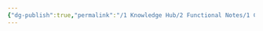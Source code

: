 ```yaml
---
{"dg-publish":true,"permalink":"/1 Knowledge Hub/2 Functional Notes/1 Career Notes/3 TSTPS Kaniha Technical Notes/C Reports, LMIs, Checklists/Procedures/Super heater back filling/","noteIcon":""}
---
```


<style> .container {font-family: sans-serif; text-align: center;} .button-wrapper button {z-index: 1;height: 40px; width: 100px; margin: 10px;padding: 5px;} .excalidraw .App-menu_top .buttonList { display: flex;} .excalidraw-wrapper { height: 800px; margin: 50px; position: relative;} :root[dir="ltr"] .excalidraw .layer-ui__wrapper .zen-mode-transition.App-menu_bottom--transition-left {transform: none;} </style><script src="https://cdn.jsdelivr.net/npm/react@17/umd/react.production.min.js"></script><script src="https://cdn.jsdelivr.net/npm/react-dom@17/umd/react-dom.production.min.js"></script><script type="text/javascript" src="https://cdn.jsdelivr.net/npm/@excalidraw/excalidraw@0/dist/excalidraw.production.min.js"></script><div id="Super_Heater_back_fillingexcalidraw.md1"></div><script>(function(){const InitialData={"type":"excalidraw","version":2,"source":"https://github.com/zsviczian/obsidian-excalidraw-plugin/releases/tag/2.9.2","elements":[{"id":"OFJ58m8k","type":"text","x":-744.8799591064453,"y":-357.765625,"width":242.56790161132812,"height":45,"angle":0,"strokeColor":"#e03131","backgroundColor":"transparent","fillStyle":"solid","strokeWidth":2,"strokeStyle":"solid","roughness":1,"opacity":100,"groupIds":[],"frameId":null,"index":"a2","roundness":null,"seed":32394980,"version":119,"versionNonce":101798884,"isDeleted":false,"boundElements":[],"updated":1744516637876,"link":null,"locked":false,"text":"### Context","rawText":"### Context","fontSize":36,"fontFamily":5,"textAlign":"left","verticalAlign":"top","containerId":null,"originalText":"### Context","autoResize":true,"lineHeight":1.25},{"id":"1OTj2IzG","type":"text","x":-759.1119858989645,"y":-287.66977615889266,"width":698.1016152125942,"height":174.78334098001136,"angle":0,"strokeColor":"#1971c2","backgroundColor":"transparent","fillStyle":"solid","strokeWidth":2,"strokeStyle":"solid","roughness":1,"opacity":100,"groupIds":[],"frameId":null,"index":"a3","roundness":null,"seed":369983836,"version":317,"versionNonce":245628577,"isDeleted":false,"boundElements":[],"updated":1745409910358,"link":null,"locked":false,"text":"- Here, what we want, for some reason, if we think, there's very much welding\nwork done in water wall, and we don't want that water wall water to enter to\nsuperheater, what we do is, we fill the super heater circuit from back side i.e.\nITSH and HTSH from back side and after filling ITSH and HTSH, that water\nwhich finally comes to separator, then separator is filled and slightly pressurized\nand that water enters to waterwall, that is basically water wall is back filled, and\nthat water is finally then completely filled up to bottom ring header, and then all\nthis water is completely drained","rawText":"- Here, what we want, for some reason, if we think, there's very much welding work done in water wall, and we don't want that water wall water to enter to superheater, what we do is, we fill the super heater circuit from back side i.e. ITSH and HTSH from back side and after filling ITSH and HTSH, that water which finally comes to separator, then separator is filled and slightly pressurized and that water enters to waterwall, that is basically water wall is back filled, and that water is finally then completely filled up to bottom ring header, and then all this water is completely drained","fontSize":17.478334098001135,"fontFamily":5,"textAlign":"left","verticalAlign":"top","containerId":null,"originalText":"- Here, what we want, for some reason, if we think, there's very much welding work done in water wall, and we don't want that water wall water to enter to superheater, what we do is, we fill the super heater circuit from back side i.e. ITSH and HTSH from back side and after filling ITSH and HTSH, that water which finally comes to separator, then separator is filled and slightly pressurized and that water enters to waterwall, that is basically water wall is back filled, and that water is finally then completely filled up to bottom ring header, and then all this water is completely drained","autoResize":false,"lineHeight":1.25},{"id":"cunwy1Tg","type":"text","x":-748.6687239471229,"y":-88.41676744167968,"width":664.9802574403103,"height":43.69583524500285,"angle":0,"strokeColor":"#1971c2","backgroundColor":"transparent","fillStyle":"solid","strokeWidth":2,"strokeStyle":"solid","roughness":1,"opacity":100,"groupIds":[],"frameId":null,"index":"a4","roundness":null,"seed":1015730788,"version":333,"versionNonce":479819759,"isDeleted":false,"boundElements":[],"updated":1745409910358,"link":null,"locked":false,"text":"- After draining, we will completely drain and then fill the water, so that fresh\nwater gets into the SH circuit and water wall circuit","rawText":"- After draining, we will completely drain and then fill the water, so that fresh water gets into the SH circuit and water wall circuit","fontSize":17.478334098001138,"fontFamily":5,"textAlign":"left","verticalAlign":"top","containerId":null,"originalText":"- After draining, we will completely drain and then fill the water, so that fresh water gets into the SH circuit and water wall circuit","autoResize":false,"lineHeight":1.25},{"id":"W2aDAK3G","type":"text","x":-727.4198913574219,"y":2.234375,"width":373.83978271484375,"height":25,"angle":0,"strokeColor":"#1971c2","backgroundColor":"transparent","fillStyle":"solid","strokeWidth":2,"strokeStyle":"solid","roughness":1,"opacity":100,"groupIds":[],"frameId":null,"index":"a5","roundness":null,"seed":1141700060,"version":142,"versionNonce":1372019292,"isDeleted":false,"boundElements":[],"updated":1744516623771,"link":null,"locked":false,"text":"Now for this we have following scheme","rawText":"Now for this we have following scheme","fontSize":20,"fontFamily":5,"textAlign":"left","verticalAlign":"top","containerId":null,"originalText":"Now for this we have following scheme","autoResize":true,"lineHeight":1.25},{"id":"A-_3iJg4ZNc5tXofKxH0I","type":"rectangle","x":399.5,"y":399.734375,"width":317,"height":231,"angle":0,"strokeColor":"#1e1e1e","backgroundColor":"transparent","fillStyle":"solid","strokeWidth":2,"strokeStyle":"solid","roughness":1,"opacity":100,"groupIds":[],"frameId":null,"index":"a6","roundness":{"type":3},"seed":174586468,"version":69,"versionNonce":322416612,"isDeleted":false,"boundElements":[],"updated":1744515893183,"link":null,"locked":false},{"id":"DIItsWsF","type":"text","x":579.5,"y":491.734375,"width":82.04397583007812,"height":45,"angle":0,"strokeColor":"#e03131","backgroundColor":"transparent","fillStyle":"solid","strokeWidth":2,"strokeStyle":"solid","roughness":1,"opacity":100,"groupIds":[],"frameId":null,"index":"a7","roundness":null,"seed":1477512804,"version":31,"versionNonce":606631516,"isDeleted":false,"boundElements":[],"updated":1744516613058,"link":null,"locked":false,"text":"BFT","rawText":"BFT","fontSize":36,"fontFamily":5,"textAlign":"left","verticalAlign":"top","containerId":null,"originalText":"BFT","autoResize":true,"lineHeight":1.25},{"id":"jk99Jsmgd8dkrSPvt-8pm","type":"line","x":257.5,"y":-292.265625,"width":5,"height":312,"angle":0,"strokeColor":"#1e1e1e","backgroundColor":"transparent","fillStyle":"solid","strokeWidth":2,"strokeStyle":"solid","roughness":2,"opacity":100,"groupIds":[],"frameId":null,"index":"aB","roundness":{"type":2},"seed":1343630044,"version":69,"versionNonce":1240482140,"isDeleted":false,"boundElements":[],"updated":1744516366989,"link":null,"locked":false,"points":[[0,0],[-5,312]],"lastCommittedPoint":null,"startBinding":null,"endBinding":null,"startArrowhead":null,"endArrowhead":null},{"id":"s_R7JzLUYGzW5RW6BQPgF","type":"line","x":293.5,"y":-293.265625,"width":4,"height":318,"angle":0,"strokeColor":"#1e1e1e","backgroundColor":"transparent","fillStyle":"solid","strokeWidth":2,"strokeStyle":"solid","roughness":2,"opacity":100,"groupIds":[],"frameId":null,"index":"aC","roundness":{"type":2},"seed":1076494940,"version":59,"versionNonce":1939255260,"isDeleted":false,"boundElements":[],"updated":1744516369022,"link":null,"locked":false,"points":[[0,0],[-4,318]],"lastCommittedPoint":null,"startBinding":null,"endBinding":null,"startArrowhead":null,"endArrowhead":null},{"id":"iKAFTU0vEfl40xGqBako0","type":"line","x":323.5,"y":-294.265625,"width":7,"height":321,"angle":0,"strokeColor":"#1e1e1e","backgroundColor":"transparent","fillStyle":"solid","strokeWidth":2,"strokeStyle":"solid","roughness":2,"opacity":100,"groupIds":[],"frameId":null,"index":"aD","roundness":{"type":2},"seed":1907740892,"version":58,"versionNonce":1874735324,"isDeleted":false,"boundElements":[],"updated":1744516370940,"link":null,"locked":false,"points":[[0,0],[-7,321]],"lastCommittedPoint":null,"startBinding":null,"endBinding":null,"startArrowhead":null,"endArrowhead":null},{"id":"9wqXQwGYvDb4N0MfyggGM","type":"line","x":239.5,"y":-183.265625,"width":144,"height":2,"angle":0,"strokeColor":"#1e1e1e","backgroundColor":"transparent","fillStyle":"solid","strokeWidth":2,"strokeStyle":"solid","roughness":2,"opacity":100,"groupIds":[],"frameId":null,"index":"aE","roundness":{"type":2},"seed":1292977116,"version":11,"versionNonce":1308559716,"isDeleted":false,"boundElements":[],"updated":1744515821048,"link":null,"locked":false,"points":[[0,0],[144,2]],"lastCommittedPoint":null,"startBinding":null,"endBinding":null,"startArrowhead":null,"endArrowhead":null},{"id":"zBRSCEy5","type":"text","x":393.5,"y":-198.265625,"width":47.9599609375,"height":25,"angle":0,"strokeColor":"#e03131","backgroundColor":"transparent","fillStyle":"solid","strokeWidth":2,"strokeStyle":"solid","roughness":2,"opacity":100,"groupIds":[],"frameId":null,"index":"aF","roundness":null,"seed":1262056284,"version":19,"versionNonce":318862172,"isDeleted":false,"boundElements":[],"updated":1744516635390,"link":null,"locked":false,"text":"Many","rawText":"Many","fontSize":20,"fontFamily":5,"textAlign":"left","verticalAlign":"top","containerId":null,"originalText":"Many","autoResize":true,"lineHeight":1.25},{"id":"RYZ6RlW9ztPX9tOW1RHET","type":"rectangle","x":162.5,"y":-3.265625,"width":274,"height":57,"angle":0,"strokeColor":"#1e1e1e","backgroundColor":"transparent","fillStyle":"solid","strokeWidth":2,"strokeStyle":"solid","roughness":0,"opacity":100,"groupIds":[],"frameId":null,"index":"aG","roundness":{"type":3},"seed":871945700,"version":19,"versionNonce":1158867548,"isDeleted":false,"boundElements":[],"updated":1744515838633,"link":null,"locked":false},{"id":"BhQ6tSPG","type":"text","x":177.5,"y":17.734375,"width":247.2998504638672,"height":25,"angle":0,"strokeColor":"#e03131","backgroundColor":"transparent","fillStyle":"solid","strokeWidth":2,"strokeStyle":"solid","roughness":0,"opacity":100,"groupIds":[],"frameId":null,"index":"aI","roundness":null,"seed":1235808476,"version":65,"versionNonce":649224420,"isDeleted":false,"boundElements":[],"updated":1744516615795,"link":null,"locked":false,"text":"SH header valve at 48mtr","rawText":"SH header valve at 48mtr","fontSize":20,"fontFamily":5,"textAlign":"left","verticalAlign":"top","containerId":null,"originalText":"SH header valve at 48mtr","autoResize":true,"lineHeight":1.25},{"id":"2mQ5sNPQYqKlJdqPGXRh9","type":"line","x":258.5,"y":49.734375,"width":324,"height":351,"angle":0,"strokeColor":"#1e1e1e","backgroundColor":"transparent","fillStyle":"solid","strokeWidth":2,"strokeStyle":"solid","roughness":0,"opacity":100,"groupIds":[],"frameId":null,"index":"aN","roundness":{"type":2},"seed":1311792092,"version":167,"versionNonce":919996772,"isDeleted":false,"boundElements":[],"updated":1744515920989,"link":null,"locked":false,"points":[[0,0],[155,141],[324,152],[187,245],[180,351]],"lastCommittedPoint":null,"startBinding":null,"endBinding":null,"startArrowhead":null,"endArrowhead":null},{"id":"6lO8C91CA_gl-e4LFhLQX","type":"line","x":-1.5,"y":340.734375,"width":417,"height":149,"angle":0,"strokeColor":"#1e1e1e","backgroundColor":"transparent","fillStyle":"solid","strokeWidth":2,"strokeStyle":"solid","roughness":0,"opacity":100,"groupIds":[],"frameId":null,"index":"aP","roundness":{"type":2},"seed":930065124,"version":139,"versionNonce":796291940,"isDeleted":false,"boundElements":[],"updated":1744515950479,"link":null,"locked":false,"points":[[0,0],[358,-54],[417,-149]],"lastCommittedPoint":null,"startBinding":null,"endBinding":null,"startArrowhead":null,"endArrowhead":null},{"id":"EhKSVQP33kfPmzUMa6jjK","type":"line","x":267.42270531400965,"y":284.734375,"width":0.3091787439613526,"height":22.76923076923077,"angle":0,"strokeColor":"#1e1e1e","backgroundColor":"transparent","fillStyle":"solid","strokeWidth":0.5,"strokeStyle":"solid","roughness":0,"opacity":100,"groupIds":[],"frameId":null,"index":"aW","roundness":{"type":2},"seed":1951990876,"version":413,"versionNonce":2044688740,"isDeleted":false,"boundElements":[],"updated":1744516142826,"link":null,"locked":false,"points":[[0,0],[-0.3091787439613526,22.76923076923077]],"lastCommittedPoint":null,"startBinding":null,"endBinding":null,"startArrowhead":null,"endArrowhead":null},{"id":"qCZmvYN1YClBiQqe0_pzZ","type":"line","x":251.65458937198068,"y":292.95659722222223,"width":0.1545893719806763,"height":27.196581196581196,"angle":0,"strokeColor":"#1e1e1e","backgroundColor":"transparent","fillStyle":"solid","strokeWidth":0.5,"strokeStyle":"solid","roughness":0,"opacity":100,"groupIds":[],"frameId":null,"index":"aX","roundness":{"type":2},"seed":496421980,"version":324,"versionNonce":569552100,"isDeleted":false,"boundElements":[],"updated":1744516142826,"link":null,"locked":false,"points":[[0,0],[-0.1545893719806763,27.196581196581196]],"lastCommittedPoint":null,"startBinding":null,"endBinding":null,"startArrowhead":null,"endArrowhead":null},{"id":"jwb-58A0TSaOlpjgkI7ok","type":"line","x":283.3454106280193,"y":293.9053151709402,"width":0.3091787439613526,"height":27.829059829059833,"angle":0,"strokeColor":"#1e1e1e","backgroundColor":"transparent","fillStyle":"solid","strokeWidth":0.5,"strokeStyle":"solid","roughness":0,"opacity":100,"groupIds":[],"frameId":null,"index":"aY","roundness":{"type":2},"seed":461553116,"version":344,"versionNonce":1481863268,"isDeleted":false,"boundElements":[],"updated":1744516142826,"link":null,"locked":false,"points":[[0,0],[-0.3091787439613526,27.829059829059833]],"lastCommittedPoint":null,"startBinding":null,"endBinding":null,"startArrowhead":null,"endArrowhead":null},{"id":"QTJ_PZ_0yEFpMr6YVMTU_","type":"line","x":251.5,"y":293.5890758547008,"width":31.381642512077285,"height":27.829059829059833,"angle":0,"strokeColor":"#1e1e1e","backgroundColor":"transparent","fillStyle":"solid","strokeWidth":0.5,"strokeStyle":"solid","roughness":0,"opacity":100,"groupIds":[],"frameId":null,"index":"aZ","roundness":{"type":2},"seed":214247268,"version":356,"versionNonce":483378148,"isDeleted":false,"boundElements":[],"updated":1744516142826,"link":null,"locked":false,"points":[[0,0],[31.381642512077285,27.829059829059833]],"lastCommittedPoint":null,"startBinding":null,"endBinding":null,"startArrowhead":null,"endArrowhead":null},{"id":"yAJIRWfOQL7FtGIcFssmq","type":"line","x":251.65458937198068,"y":321.09516787143116,"width":31.845410628019312,"height":24.666666666666668,"angle":0,"strokeColor":"#1e1e1e","backgroundColor":"transparent","fillStyle":"solid","strokeWidth":0.5,"strokeStyle":"solid","roughness":0,"opacity":100,"groupIds":[],"frameId":null,"index":"aa","roundness":{"type":2},"seed":577160676,"version":404,"versionNonce":1165338468,"isDeleted":false,"boundElements":[],"updated":1744516142826,"link":null,"locked":false,"points":[[0,0],[31.845410628019312,-24.666666666666668]],"lastCommittedPoint":null,"startBinding":null,"endBinding":null,"startArrowhead":null,"endArrowhead":null},{"id":"u6Q_qw7DUleViJB80Ok7u","type":"line","x":261.7028985507246,"y":284.734375,"width":11.748792270531398,"height":0.6324786324786326,"angle":0,"strokeColor":"#1e1e1e","backgroundColor":"transparent","fillStyle":"solid","strokeWidth":0.5,"strokeStyle":"solid","roughness":0,"opacity":100,"groupIds":[],"frameId":null,"index":"ab","roundness":{"type":2},"seed":1980456548,"version":330,"versionNonce":915610340,"isDeleted":false,"boundElements":[],"updated":1744516142826,"link":null,"locked":false,"points":[[0,0],[11.748792270531398,0.6324786324786326]],"lastCommittedPoint":null,"startBinding":null,"endBinding":null,"startArrowhead":null,"endArrowhead":null},{"id":"vfYYJOb2CUR787sXLjmUe","type":"line","x":424.53920475659606,"y":316.5816436733554,"width":0.3091787439613526,"height":22.76923076923077,"angle":4.71238898038469,"strokeColor":"#1e1e1e","backgroundColor":"transparent","fillStyle":"solid","strokeWidth":0.5,"strokeStyle":"solid","roughness":0,"opacity":100,"groupIds":[],"frameId":null,"index":"ad","roundness":{"type":2},"seed":1082431068,"version":533,"versionNonce":157941852,"isDeleted":false,"boundElements":[],"updated":1744516177811,"link":null,"locked":false,"points":[[0,0],[-0.3091787439613526,22.76923076923077]],"lastCommittedPoint":null,"startBinding":null,"endBinding":null,"startArrowhead":null,"endArrowhead":null},{"id":"XPtxZ9jKCzs6nkBmzw9OA","type":"line","x":434.8978075065033,"y":330.05878971571883,"width":0.1545893719806763,"height":27.196581196581196,"angle":4.71238898038469,"strokeColor":"#1e1e1e","backgroundColor":"transparent","fillStyle":"solid","strokeWidth":0.5,"strokeStyle":"solid","roughness":0,"opacity":100,"groupIds":[],"frameId":null,"index":"ae","roundness":{"type":2},"seed":416901852,"version":444,"versionNonce":897684700,"isDeleted":false,"boundElements":[],"updated":1744516177811,"link":null,"locked":false,"points":[[0,0],[-0.1545893719806763,27.196581196581196]],"lastCommittedPoint":null,"startBinding":null,"endBinding":null,"startArrowhead":null,"endArrowhead":null},{"id":"3AJFDd8tBeKKTLLsgWNd4","type":"line","x":436.2400594574507,"y":298.12902382943133,"width":0.3091787439613526,"height":27.829059829059833,"angle":4.71238898038469,"strokeColor":"#1e1e1e","backgroundColor":"transparent","fillStyle":"solid","strokeWidth":0.5,"strokeStyle":"solid","roughness":0,"opacity":100,"groupIds":[],"frameId":null,"index":"af","roundness":{"type":2},"seed":681553756,"version":464,"versionNonce":313694556,"isDeleted":false,"boundElements":[],"updated":1744516177811,"link":null,"locked":false,"points":[[0,0],[-0.3091787439613526,27.829059829059833]],"lastCommittedPoint":null,"startBinding":null,"endBinding":null,"startArrowhead":null,"endArrowhead":null},{"id":"CQaT0NEx2EqpV3iI-y6fe","type":"line","x":420.0784095131921,"y":314.1290238294315,"width":31.381642512077285,"height":27.829059829059833,"angle":4.71238898038469,"strokeColor":"#1e1e1e","backgroundColor":"transparent","fillStyle":"solid","strokeWidth":0.5,"strokeStyle":"solid","roughness":0,"opacity":100,"groupIds":[],"frameId":null,"index":"ag","roundness":{"type":2},"seed":1613325276,"version":476,"versionNonce":474942940,"isDeleted":false,"boundElements":[],"updated":1744516177811,"link":null,"locked":false,"points":[[0,0],[31.381642512077285,27.829059829059833]],"lastCommittedPoint":null,"startBinding":null,"endBinding":null,"startArrowhead":null,"endArrowhead":null},{"id":"wr3wzFnlt94adQEk3Cr_v","type":"line","x":418.1047542240881,"y":341.990413647343,"width":31.845410628019312,"height":24.666666666666668,"angle":4.71238898038469,"strokeColor":"#1e1e1e","backgroundColor":"transparent","fillStyle":"solid","strokeWidth":0.5,"strokeStyle":"solid","roughness":0,"opacity":100,"groupIds":[],"frameId":null,"index":"ah","roundness":{"type":2},"seed":1435011164,"version":551,"versionNonce":325644892,"isDeleted":false,"boundElements":[],"updated":1744516177811,"link":null,"locked":false,"points":[[0,0],[31.845410628019312,-24.666666666666668]],"lastCommittedPoint":null,"startBinding":null,"endBinding":null,"startArrowhead":null,"endArrowhead":null},{"id":"hWwtGm1OZ-OFadurcRJIO","type":"line","x":407.4418431809736,"y":327.34084099777056,"width":11.748792270531398,"height":0.6324786324786326,"angle":4.71238898038469,"strokeColor":"#1e1e1e","backgroundColor":"transparent","fillStyle":"solid","strokeWidth":0.5,"strokeStyle":"solid","roughness":0,"opacity":100,"groupIds":[],"frameId":null,"index":"ai","roundness":{"type":2},"seed":210705628,"version":450,"versionNonce":1188185820,"isDeleted":false,"boundElements":[],"updated":1744516177811,"link":null,"locked":false,"points":[[0,0],[11.748792270531398,0.6324786324786326]],"lastCommittedPoint":null,"startBinding":null,"endBinding":null,"startArrowhead":null,"endArrowhead":null},{"id":"QVmpEtsp","type":"text","x":88.94526020526513,"y":271.63691497714376,"width":98.42588806152344,"height":65.54375286750427,"angle":0,"strokeColor":"#e03131","backgroundColor":"transparent","fillStyle":"solid","strokeWidth":0.5,"strokeStyle":"solid","roughness":0,"opacity":100,"groupIds":[],"frameId":null,"index":"aj","roundness":null,"seed":1738423268,"version":275,"versionNonce":768443009,"isDeleted":false,"boundElements":[],"updated":1745409910358,"link":null,"locked":false,"text":"12.5Mtr\nJust beside\nFilling valve","rawText":"12.5Mtr\nJust beside\nFilling valve","fontSize":17.478334098001138,"fontFamily":5,"textAlign":"left","verticalAlign":"top","containerId":null,"originalText":"12.5Mtr\nJust beside\nFilling valve","autoResize":true,"lineHeight":1.25},{"id":"D7VRAFJd","type":"text","x":-154.87750046185073,"y":286.49349896044475,"width":92.13665771484375,"height":43.69583524500285,"angle":0,"strokeColor":"#e03131","backgroundColor":"transparent","fillStyle":"solid","strokeWidth":0.5,"strokeStyle":"solid","roughness":0,"opacity":100,"groupIds":[],"frameId":null,"index":"ak","roundness":null,"seed":737548900,"version":252,"versionNonce":27435535,"isDeleted":false,"boundElements":[],"updated":1745409910358,"link":null,"locked":false,"text":"3.5Mtr \nfilling valve","rawText":"3.5Mtr \nfilling valve","fontSize":17.478334098001138,"fontFamily":5,"textAlign":"left","verticalAlign":"top","containerId":null,"originalText":"3.5Mtr \nfilling valve","autoResize":true,"lineHeight":1.25},{"id":"z5THcVBm","type":"text","x":462.5,"y":304.734375,"width":152.0398712158203,"height":50,"angle":0,"strokeColor":"#e03131","backgroundColor":"transparent","fillStyle":"solid","strokeWidth":0.5,"strokeStyle":"solid","roughness":0,"opacity":100,"groupIds":[],"frameId":null,"index":"al","roundness":null,"seed":1700080988,"version":32,"versionNonce":76346980,"isDeleted":false,"boundElements":[],"updated":1744516610635,"link":null,"locked":false,"text":"5..5Mtr BFT \nSH master drain","rawText":"5..5Mtr BFT \nSH master drain","fontSize":20,"fontFamily":5,"textAlign":"left","verticalAlign":"top","containerId":null,"originalText":"5..5Mtr BFT \nSH master drain","autoResize":true,"lineHeight":1.25},{"id":"RTuwoZxZ","type":"text","x":-489.5875984385725,"y":51.409905342329424,"width":334.9344482421875,"height":174.7833409800114,"angle":0,"strokeColor":"#e03131","backgroundColor":"transparent","fillStyle":"solid","strokeWidth":0.5,"strokeStyle":"solid","roughness":0,"opacity":100,"groupIds":[],"frameId":null,"index":"am","roundness":null,"seed":1013900252,"version":587,"versionNonce":1490782817,"isDeleted":false,"boundElements":[],"updated":1745409910358,"link":null,"locked":false,"text":"So, we need to open 3.5Mtr filling valve\nand close the BFT SH master drain\nand open the 12.5Mtr SH filling valve\nAnd main thing open all the vents \nand drains at ITSH and HTSH spray\ncircuit, at 48Mtr header and \nmay be at individual spray lines\n","rawText":"So, we need to open 3.5Mtr filling valve\nand close the BFT SH master drain\nand open the 12.5Mtr SH filling valve\nAnd main thing open all the vents \nand drains at ITSH and HTSH spray\ncircuit, at 48Mtr header and \nmay be at individual spray lines\n","fontSize":17.478334098001138,"fontFamily":5,"textAlign":"left","verticalAlign":"top","containerId":null,"originalText":"So, we need to open 3.5Mtr filling valve\nand close the BFT SH master drain\nand open the 12.5Mtr SH filling valve\nAnd main thing open all the vents \nand drains at ITSH and HTSH spray\ncircuit, at 48Mtr header and \nmay be at individual spray lines\n","autoResize":true,"lineHeight":1.25},{"id":"4K5GinrkUBB7s_e5WTZIW","type":"line","x":255.5,"y":-284.265625,"width":368,"height":103,"angle":0,"strokeColor":"#1e1e1e","backgroundColor":"transparent","fillStyle":"solid","strokeWidth":0.5,"strokeStyle":"solid","roughness":0,"opacity":100,"groupIds":[],"frameId":null,"index":"ao","roundness":{"type":2},"seed":125263324,"version":84,"versionNonce":1782711012,"isDeleted":false,"boundElements":[],"updated":1744516379927,"link":null,"locked":false,"points":[[0,0],[368,-103]],"lastCommittedPoint":null,"startBinding":null,"endBinding":null,"startArrowhead":null,"endArrowhead":null},{"id":"szMFIn8q","type":"text","x":595.5,"y":-434.265625,"width":211.29983520507812,"height":100,"angle":0,"strokeColor":"#e03131","backgroundColor":"transparent","fillStyle":"solid","strokeWidth":0.5,"strokeStyle":"solid","roughness":0,"opacity":100,"groupIds":[],"frameId":null,"index":"ap","roundness":null,"seed":1156383196,"version":148,"versionNonce":601441244,"isDeleted":false,"boundElements":[],"updated":1744516619026,"link":null,"locked":false,"text":"Individual drains\nand vents of ITSH \nand HTSH spray lines \nat 92Mtr and 60Mtr","rawText":"Individual drains\nand vents of ITSH \nand HTSH spray lines \nat 92Mtr and 60Mtr","fontSize":20,"fontFamily":5,"textAlign":"left","verticalAlign":"top","containerId":null,"originalText":"Individual drains\nand vents of ITSH \nand HTSH spray lines \nat 92Mtr and 60Mtr","autoResize":true,"lineHeight":1.25},{"text":"📍[[WLfvFCy - Imgur.png]]","fontSize":20,"fontFamily":5,"textAlign":"left","verticalAlign":"top","id":"jK9uPN3t","type":"text","x":546.1080222614274,"y":-132.32545900327966,"width":264.9607238769531,"height":25,"angle":0,"strokeColor":"#e03131","backgroundColor":"transparent","fillStyle":"hachure","strokeWidth":1,"strokeStyle":"solid","roughness":1,"opacity":100,"roundness":null,"seed":72148,"version":41,"versionNonce":1946155483,"updated":1745203591738,"isDeleted":false,"groupIds":[],"boundElements":[],"link":"[[WLfvFCy - Imgur.png]]","locked":false,"containerId":null,"originalText":"📍[[WLfvFCy - Imgur.png]]","rawText":"[[WLfvFCy - Imgur.png]]","lineHeight":1.25,"autoResize":true,"index":"av","frameId":null},{"id":"FeDzsLHp","type":"image","x":-689.5985934273925,"y":-736.0991142649145,"width":567.5424680444207,"height":378.33348926491453,"angle":0,"strokeColor":"transparent","backgroundColor":"transparent","fillStyle":"hachure","strokeWidth":1,"strokeStyle":"solid","roughness":1,"opacity":100,"roundness":null,"seed":94616,"version":51,"versionNonce":1276608705,"updated":1745410081268,"isDeleted":false,"groupIds":[],"boundElements":[],"link":null,"locked":false,"fileId":"535570c01b710b5ae9d6e89a44b049e53e36a83d","scale":[1,1],"index":"aw"}],"appState":{"theme":"light","viewBackgroundColor":"#ffffff","currentItemStrokeColor":"#e03131","currentItemBackgroundColor":"transparent","currentItemFillStyle":"solid","currentItemStrokeWidth":0.5,"currentItemStrokeStyle":"solid","currentItemRoughness":0,"currentItemOpacity":100,"currentItemFontFamily":5,"currentItemFontSize":20,"currentItemTextAlign":"left","currentItemStartArrowhead":null,"currentItemEndArrowhead":"arrow","currentItemArrowType":"round","scrollX":1413.4444291044451,"scrollY":1204.8389712685625,"zoom":{"value":0.506453},"currentItemRoundness":"round","gridSize":20,"gridStep":5,"gridModeEnabled":false,"gridColor":{"Bold":"rgba(217, 217, 217, 0.5)","Regular":"rgba(230, 230, 230, 0.5)"},"currentStrokeOptions":null,"frameRendering":{"enabled":true,"clip":true,"name":true,"outline":true},"objectsSnapModeEnabled":true,"activeTool":{"type":"selection","customType":null,"locked":false,"lastActiveTool":null}},"files":{}};InitialData.scrollToContent=true;App=()=>{const e=React.useRef(null),t=React.useRef(null),[n,i]=React.useState({width:void 0,height:void 0});return React.useEffect(()=>{i({width:t.current.getBoundingClientRect().width,height:t.current.getBoundingClientRect().height});const e=()=>{i({width:t.current.getBoundingClientRect().width,height:t.current.getBoundingClientRect().height})};return window.addEventListener("resize",e),()=>window.removeEventListener("resize",e)},[t]),React.createElement(React.Fragment,null,React.createElement("div",{className:"excalidraw-wrapper",ref:t},React.createElement(ExcalidrawLib.Excalidraw,{ref:e,width:n.width,height:n.height,initialData:InitialData,viewModeEnabled:!0,zenModeEnabled:!0,gridModeEnabled:!1})))},excalidrawWrapper=document.getElementById("Super_Heater_back_fillingexcalidraw.md1");ReactDOM.render(React.createElement(App),excalidrawWrapper);})();</script>